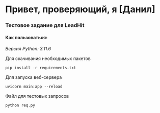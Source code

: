 # Привет, проверяющий, я [Данил]
### Тестовое задание для LeadHit

#### **Как пользоваться**:

*Версия Python: 3.11.6*

Для скачивания необходимых пакетов
```
pip install -r requirements.txt
```
Для запуска веб-сервера
```
uvicorn main:app --reload
```
Файл для тестовых запросов
```
python req.py
```
